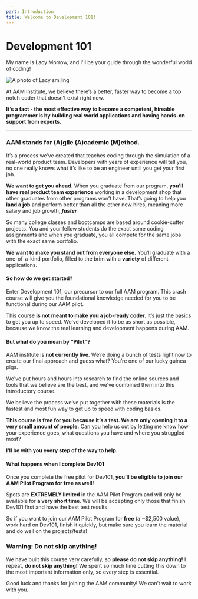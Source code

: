 ```yaml
---
part: Introduction
title: Welcome to Development 101!
---
```


# Development 101

My name is Lacy Morrow, and I'll be your guide through the wonderful world of coding!

![A photo of Lacy smiling](https://next-book.vercel.app/screenshot.png)

At AAM institute, we believe there’s a better, faster way to become a top notch coder that doesn’t exist right now.

**It’s a fact - the most effective way to become a competent, hireable programmer is by building real world applications and having hands-on support from experts.**

---

### **AAM stands for (A)gile (A)cademic (M)ethod.**

It’s a process we’ve created that teaches coding through the simulation of a real-world product team. Developers with years of experience will tell you, no one really knows what it’s like to be an engineer until you get your first job.

**We want to get you ahead.** When you graduate from our program, **you’ll have real product team experience** working in a development shop that other graduates from other programs won’t have. That’s going to help you **land a job** and perform better than all the other new hires, meaning more salary and job growth, _**faster**_

So many college classes and bootcamps are based around cookie-cutter projects. You and your fellow students do the exact same coding assignments and when you graduate, you all compete for the same jobs with the exact same portfolio.

**We want to make you stand out from everyone else.** You’ll graduate with a one-of-a-kind portfolio, filled to the brim with a **variety** of different applications.

#### So how do we get started?

Enter Development 101, our precursor to our full AAM program. This crash course will give you the foundational knowledge needed for you to be functional during our AAM pilot.

This course **is not meant to make you a job-ready coder.** It’s just the basics to get you up to speed. We’ve developed it to be as short as possible, because we know the real learning and development happens during AAM.

#### But what do you mean by “Pilot”?

AAM institute is **not currently live**. We’re doing a bunch of tests right now to create our final approach and guess what? You’re one of our lucky guinea pigs.

We've put hours and hours into research to find the online sources and tools that we believe are the best, and we’ve combined them into this introductory course.

We believe the process we’ve put together with these materials is the fastest and most fun way to get up to speed with coding basics.

**This course is free for you because it’s a test. We are only opening it to a very small amount of people.** Can you help us out by letting me know how your experience goes, what questions you have and where you struggled most?

**I’ll be with you every step of the way to help.**

#### What happens when I complete Dev101

Once you complete the free pilot for Dev101, **you’ll be eligible to join our AAM Pilot Program for free as well!**

Spots are **EXTREMELY limited** in the AAM Pilot Program and will only be available for **a very short time**. We will be accepting only those that finish Dev101 first and have the best test results.

So if you want to join our AAM Pilot Program for **free** (a \~$2,500 value), work hard on Dev101, finish it quickly, but make sure you learn the material and do well on the projects/tests!

### Warning: Do not skip anything!

We have built this course very carefully, so **please do not skip anything!** I repeat, **do not skip anything!** We spent so much time cutting this down to the most important information only, so every step is essential.

Good luck and thanks for joining the AAM community! We can’t wait to work with you.
